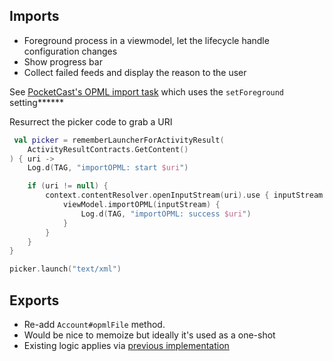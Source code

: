 ## Imports

- Foreground process in a viewmodel, let the lifecycle handle configuration changes
- Show progress bar
- Collect failed feeds and display the reason to the user

See [PocketCast's OPML import task](https://github.com/Automattic/pocket-casts-android/blob/76e40d3e5eb07d6243e788d04d990597ceb9c16f/modules/services/repositories/src/main/java/au/com/shiftyjelly/pocketcasts/repositories/opml/OpmlImportTask.kt#L248) which uses the `setForeground` setting******

Resurrect the picker code to grab a URI

```kotlin
 val picker = rememberLauncherForActivityResult(
	ActivityResultContracts.GetContent()
) { uri ->
	Log.d(TAG, "importOPML: start $uri")

	if (uri != null) {
		context.contentResolver.openInputStream(uri).use { inputStream ->
			viewModel.importOPML(inputStream) {
				Log.d(TAG, "importOPML: success $uri")
			}
		}
	}
}

picker.launch("text/xml")
```

## Exports

- Re-add `Account#opmlFile` method.
- Would be nice to memoize but ideally it's used as a one-shot
- Existing logic applies via [previous implementation](./DeletedScenes.md)
